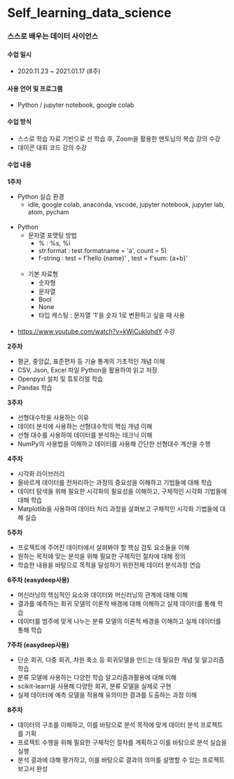 # Self_learning_data_science

### 스스로 배우는 데이터 사이언스

#### 수업 일시
- 2020.11.23 ~ 2021.01.17 (8주)

#### 사용 언어 및 프로그램 
- Python / jupyter notebook, google colab

#### 수업 방식
- 스스로 학습 자료 기반으로 선 학습 후, Zoom을 활용한 멘토님의 복습 강의 수강
- 데이콘 대회 코드 강의 수강

#### 수업 내용
**1주차**
- Python 실습 환경 
   - idle, google colab, anaconda, vscode, jupyter notebook, jupyter lab, atom, pycham<br><br>
- Python 
   - 문자열 포맷팅 방법
     - % : %s, %i
     - str.format : test.formatname = 'a', count = 5)
     - f-string : test = f'hello {name}' , test = f'sum: {a+b}'<br><br>
   - 기본 자료형
     - 숫자형
     - 문자열
     - Bool
     - None
     - 타입 캐스팅 : 문자열 '1'을 숫자 1로 변환하고 싶을 때 사용<br><br>
- <https://www.youtube.com/watch?v=kWiCuklohdY> 수강


**2주차**
- 평균, 중앙값, 표준편차 등 기술 통계의 기초적인 개념 이해
- CSV, Json, Excel 파일 Python을 활용하여 읽고 저장
- Openpyxl 설치 및 튜토리얼 학습
- Pandas 학습

**3주차**
- 선형대수학을 사용하는 이유
- 데이터 분석에 사용하는 선형대수학의 핵심 개념 이해
- 선형 대수를 사용하여 데이터를 분석하는 테크닉 이해
- NumPy의 사용법을 이해하고 데이터를 사용해 간단한 선형대수 계산을 수행

**4주차**
- 시각화 라이브러리
- 올바르게 데이터를 전처리하는 과정의 중요성을 이해하고 기법들에 대해 학습
- 데이터 탐색을 위해 필요한 시각화의 필요성을 이해하고, 구체적인 시각화 기법들에 대해 학습
- Matplotlib을 사용하여 데이터 처리 과정을 살펴보고 구체적인 시각화 기법들에 대해 실습

**5주차**
- 프로젝트에 주어진 데이터에서 살펴봐야 할 핵심 검토 요소들을 이해
- 원하는 목적에 맞는 분석을 위해 필요한 구체적인 절차에 대해 정의
- 학습한 내용을 바탕으로 목적을 달성하기 위한전체 데이터 분석과정 연습

**6주차 (easydeep사용)**
- 머신러닝의 핵심적인 요소와 데이터와 머신러닝의 관계에 대해 이해
- 결과를 예측하는 회귀 모델의 이론적 배경에 대해 이해하고 실제 데이터를 통해 학습
- 데이터를 범주에 맞게 나누는 분류 모델의 이론적 배경을 이해하고 실제 데이터를 통해 학습

**7주차 (easydeep사용)**
- 단순 회귀, 다중 회귀, 차원 축소 등 회귀모델을 만드는 데 필요한 개념 및 알고리즘 학습
- 분류 모델에 사용하는 다양한 학습 알고리즘과활용에 대해 이해
- scikit-learn을 사용해 다양한 회귀, 분류 모델을 실제로 구현
- 실제 데이터에 예측 모델을 적용해 유의미한 결과를 도출하는 과정 이해

**8주차**
- 데이터의 구조를 이해하고, 이를 바탕으로 분석 목적에 맞게 데이터 분석 프로젝트를 기획
- 프로젝트 수행을 위해 필요한 구체적인 절차를 계획하고 이를 바탕으로 분석 실습을 실행
- 분석 결과에 대해 평가하고, 이를 바탕으로 결과의 의미를 설명할 수 있는 프로젝트 보고서 완성
